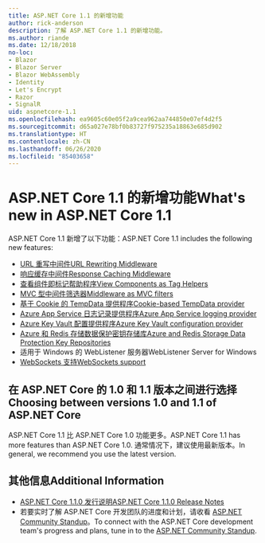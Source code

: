 ```yaml
---
title: ASP.NET Core 1.1 的新增功能
author: rick-anderson
description: 了解 ASP.NET Core 1.1 的新增功能。
ms.author: riande
ms.date: 12/18/2018
no-loc:
- Blazor
- Blazor Server
- Blazor WebAssembly
- Identity
- Let's Encrypt
- Razor
- SignalR
uid: aspnetcore-1.1
ms.openlocfilehash: ea9605c60e05f2a9cea962aa744850e07ef4d2f5
ms.sourcegitcommit: d65a027e78bf0b83727f975235a18863e685d902
ms.translationtype: HT
ms.contentlocale: zh-CN
ms.lasthandoff: 06/26/2020
ms.locfileid: "85403658"
---
```

# <a name="whats-new-in-aspnet-core-11"></a><span data-ttu-id="66c85-103">ASP.NET Core 1.1 的新增功能</span><span class="sxs-lookup"><span data-stu-id="66c85-103">What's new in ASP.NET Core 1.1</span></span>

<span data-ttu-id="66c85-104">ASP.NET Core 1.1 新增了以下功能：</span><span class="sxs-lookup"><span data-stu-id="66c85-104">ASP.NET Core 1.1 includes the following new features:</span></span>

- [<span data-ttu-id="66c85-105">URL 重写中间件</span><span class="sxs-lookup"><span data-stu-id="66c85-105">URL Rewriting Middleware</span></span>](xref:fundamentals/url-rewriting)
- [<span data-ttu-id="66c85-106">响应缓存中间件</span><span class="sxs-lookup"><span data-stu-id="66c85-106">Response Caching Middleware</span></span>](xref:performance/caching/middleware)
- [<span data-ttu-id="66c85-107">查看组件即标记帮助程序</span><span class="sxs-lookup"><span data-stu-id="66c85-107">View Components as Tag Helpers</span></span>](xref:mvc/views/view-components#invoking-a-view-component-as-a-tag-helper)
- [<span data-ttu-id="66c85-108">MVC 型中间件筛选器</span><span class="sxs-lookup"><span data-stu-id="66c85-108">Middleware as MVC filters</span></span>](xref:mvc/controllers/filters#using-middleware-in-the-filter-pipeline)
- [<span data-ttu-id="66c85-109">基于 Cookie 的 TempData 提供程序</span><span class="sxs-lookup"><span data-stu-id="66c85-109">Cookie-based TempData provider</span></span>](xref:fundamentals/app-state#tempdata)
- [<span data-ttu-id="66c85-110">Azure App Service 日志记录提供程序</span><span class="sxs-lookup"><span data-stu-id="66c85-110">Azure App Service logging provider</span></span>](xref:fundamentals/logging/index#azure-app-service-provider)
- [<span data-ttu-id="66c85-111">Azure Key Vault 配置提供程序</span><span class="sxs-lookup"><span data-stu-id="66c85-111">Azure Key Vault configuration provider</span></span>](xref:security/key-vault-configuration)
- [<span data-ttu-id="66c85-112">Azure 和 Redis 存储数据保护密钥存储库</span><span class="sxs-lookup"><span data-stu-id="66c85-112">Azure and Redis Storage Data Protection Key Repositories</span></span>](xref:security/data-protection/implementation/key-storage-providers)
- <span data-ttu-id="66c85-113">适用于 Windows 的 WebListener 服务器</span><span class="sxs-lookup"><span data-stu-id="66c85-113">WebListener Server for Windows</span></span>
- [<span data-ttu-id="66c85-114">WebSockets 支持</span><span class="sxs-lookup"><span data-stu-id="66c85-114">WebSockets support</span></span>](xref:fundamentals/websockets)

## <a name="choosing-between-versions-10-and-11-of-aspnet-core"></a><span data-ttu-id="66c85-115">在 ASP.NET Core 的 1.0 和 1.1 版本之间进行选择</span><span class="sxs-lookup"><span data-stu-id="66c85-115">Choosing between versions 1.0 and 1.1 of ASP.NET Core</span></span>

<span data-ttu-id="66c85-116">ASP.NET Core 1.1 比 ASP.NET Core 1.0 功能更多。</span><span class="sxs-lookup"><span data-stu-id="66c85-116">ASP.NET Core 1.1 has more features than ASP.NET Core 1.0.</span></span> <span data-ttu-id="66c85-117">通常情况下，建议使用最新版本。</span><span class="sxs-lookup"><span data-stu-id="66c85-117">In general, we recommend you use the latest version.</span></span>

## <a name="additional-information"></a><span data-ttu-id="66c85-118">其他信息</span><span class="sxs-lookup"><span data-stu-id="66c85-118">Additional Information</span></span>

- [<span data-ttu-id="66c85-119">ASP.NET Core 1.1.0 发行说明</span><span class="sxs-lookup"><span data-stu-id="66c85-119">ASP.NET Core 1.1.0 Release Notes</span></span>](https://github.com/dotnet/aspnetcore/releases/tag/1.1.0)
- <span data-ttu-id="66c85-120">若要实时了解 ASP.NET Core 开发团队的进度和计划，请收看 [ASP.NET Community Standup](https://live.asp.net/)。</span><span class="sxs-lookup"><span data-stu-id="66c85-120">To connect with the ASP.NET Core development team's progress and plans, tune in to the [ASP.NET Community Standup](https://live.asp.net/).</span></span>
